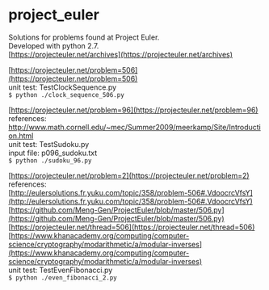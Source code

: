 # project_euler
Solutions for problems found at Project Euler.  
Developed with python 2.7.  
[https://projecteuler.net/archives](https://projecteuler.net/archives)  


[https://projecteuler.net/problem=506](https://projecteuler.net/problem=506)  
unit test: TestClockSequence.py  
`$ python ./clock_sequence_506.py` 


[https://projecteuler.net/problem=96](https://projecteuler.net/problem=96)  
references:  http://www.math.cornell.edu/~mec/Summer2009/meerkamp/Site/Introduction.html  
unit test: TestSudoku.py  
input file: p096_sudoku.txt  
`$ python ./sudoku_96.py`


[https://projecteuler.net/problem=2](https://projecteuler.net/problem=2)    
references:  
[http://eulersolutions.fr.yuku.com/topic/358/problem-506#.VdoocrcVfsY](http://eulersolutions.fr.yuku.com/topic/358/problem-506#.VdoocrcVfsY)  
[https://github.com/Meng-Gen/ProjectEuler/blob/master/506.py](https://github.com/Meng-Gen/ProjectEuler/blob/master/506.py)  
[https://projecteuler.net/thread=506](https://projecteuler.net/thread=506)  
[https://www.khanacademy.org/computing/computer-science/cryptography/modarithmetic/a/modular-inverses](https://www.khanacademy.org/computing/computer-science/cryptography/modarithmetic/a/modular-inverses)  
unit test: TestEvenFibonacci.py  
`$ python ./even_fibonacci_2.py`


